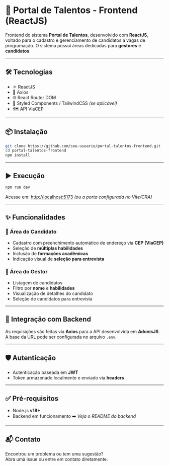 # 🚀 Portal de Talentos - Frontend (ReactJS)

Frontend do sistema **Portal de Talentos**, desenvolvido com **ReactJS**, voltado para o cadastro e gerenciamento de candidatos a vagas de programação. O sistema possui áreas dedicadas para **gestores** e **candidatos**.

---

## 🛠️ Tecnologias

- ⚛️ ReactJS  
- 📡 Axios  
- 🌐 React Router DOM  
- 🎨 Styled Components / TailwindCSS *(se aplicável)*  
- 🗺️ API ViaCEP  

---

## 📦 Instalação

```bash
git clone https://github.com/seu-usuario/portal-talentos-frontend.git
cd portal-talentos-frontend
npm install
```

---

## ▶️ Execução

```bash
npm run dev
```

Acesse em: [http://localhost:5173](http://localhost:5173) *(ou a porta configurada no Vite/CRA)*

---

## ✨ Funcionalidades

### 👤 Área do Candidato

- Cadastro com preenchimento automático de endereço via **CEP (ViaCEP)**
- Seleção de **múltiplas habilidades**
- Inclusão de **formações acadêmicas**
- Indicação visual de **seleção para entrevista**

### 🔐 Área do Gestor

- Listagem de candidatos
- Filtro por **nome** e **habilidades**
- Visualização de detalhes do candidato
- Seleção de candidatos para entrevista

---

## 🔗 Integração com Backend

As requisições são feitas via **Axios** para a API desenvolvida em **AdonisJS**.  
A base da URL pode ser configurada no arquivo `.env`.

---

## 🛡️ Autenticação

- Autenticação baseada em **JWT**
- Token armazenado localmente e enviado via **headers**

---

## ✅ Pré-requisitos

- Node.js **v18+**
- Backend em funcionamento ➡️ *Veja o README do backend*

---

## 📬 Contato

Encontrou um problema ou tem uma sugestão?  
Abra uma issue ou entre em contato diretamente.
